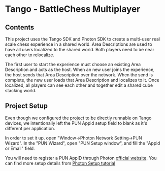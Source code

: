 Tango - BattleChess Multiplayer
====================

Contents
--------
This project uses the Tango SDK and Photon SDK to create a multi-user real scale chess experience in a shared world. Area Descriptions are used to have all users localized to the shared world. Both players need to be near each other to relocalize.

The first user to start the experience must choose an existing Area Description and acts as the host. When an new user joins the experience, the host sends that Area Description over the network. When the send is complete, the new user loads that Area Description and localizes to it. Once localized, all players can see each other and together edit a shared cube stacking world.

Project Setup
--------------
Even though we configured the project to be directly runnable on Tango devices, we intentionally left the PUN Appid setup field to blank as it's different per application.

In order to set it up, open "Window->Photon Network Setting->PUN Wizard". In the "PUN Wizard", open "PUN Setup window", and fill the "Appid or Email" field.

You will need to register a PUN AppID through Photon [official website](https://www.photonengine.com/en/PUN). You can find more setup details from [Photon Setup tutorial](https://doc.photonengine.com/en/pun/current/getting-started/initial-setup)
